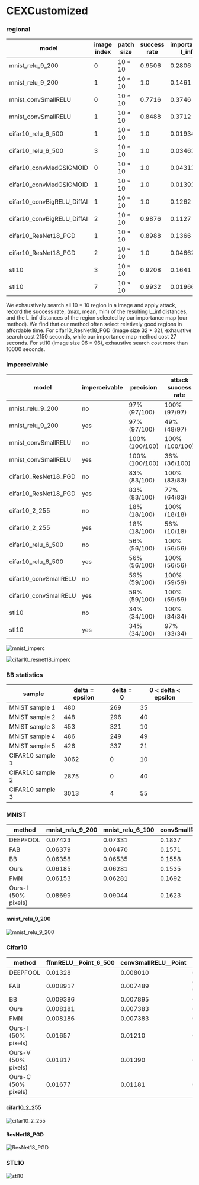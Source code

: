 # CEXCustomized
### regional
| model | image index | patch size | success rate | importance l_inf | min l_inf | mean l_inf | max l_inf |
| ---- | ---- | ---- | ---- | ---- | ---- | ---- | ---- |
| mnist_relu_9_200 | 0 | 10 * 10 | 0.9506 | 0.2806 | 0.2193 | 0.4466 | 0.8093 |
| mnist_relu_9_200 | 1 | 10 * 10 | 1.0 | 0.1461 | 0.1394 | 0.2904 | 0.7276 |
| mnist_convSmallRELU | 0 | 10 * 10 | 0.7716 | 0.3746 | 0.3177 | 0.4974 | 0.9619 |
| mnist_convSmallRELU | 1 | 10 * 10 | 0.8488 | 0.3712 | 0.3448 | 0.5394 | 0.8887 |
| cifar10_relu_6_500 | 1 | 10 * 10 | 1.0 | 0.01934 | 0.01857 | 0.03065 | 0.04564 |
| cifar10_relu_6_500 | 3 | 10 * 10 | 1.0 | 0.03461 | 0.0329 | 0.04747 | 0.07872 |
| cifar10_convMedGSIGMOID | 0 | 10 * 10 | 1.0 | 0.04311 | 0.03809 | 0.07932 | 0.2288 |
| cifar10_convMedGSIGMOID | 1 | 10 * 10 | 1.0 | 0.01391 | 0.0126 | 0.02307 | 0.03975 |
| cifar10_convBigRELU_DiffAI | 1 | 10 * 10 | 1.0 | 0.1262 | 0.06374 | 0.1584 | 0.3262 |
| cifar10_convBigRELU_DiffAI | 2 | 10 * 10 | 0.9876 | 0.1127 | 0.09065 | 0.1697 | 0.3997 |
| cifar10_ResNet18_PGD | 1 | 10 * 10 | 0.8988 | 0.1366 | 0.1305 | 0.2843 | 0.7108 |
| cifar10_ResNet18_PGD | 2 | 10 * 10 | 1.0 | 0.04662 | 0.02792 | 0.1215 | 0.298 |
| stl10 | 3 | 10 * 10 | 0.9208 | 0.1641 | 0.06348 | 0.2755 | 0.8701 |
| stl10 | 7 | 10 * 10 | 0.9932 | 0.01966 | 0.01319 | 0.1080 | 0.9707 |

We exhaustively search all 10 * 10 region in a image and apply attack, record the success rate, (max, mean, min) of the 
resulting L_inf distances, and the L_inf distances of the region selected by our importance map (our method). We find 
that our method often select relatively good regions in affordable time. For cifar10_ResNet18_PGD (image size 32 * 32), 
exhaustive search cost 2150 seconds, while our importance map method cost 27 seconds. 
For stl10 (image size 96 * 96), exhaustive search cost more than 10000 seconds.

### imperceivable
| model | imperceivable | precision | attack success rate | l_0 | l_2 | l_inf | ssim | CIEDE2000|
| ---- | ---- | ---- | ---- | ---- | ---- | ---- | ---- | ---- |
| mnist_relu_9_200 | no | 97%(97/100) | 100%(97/97) | 507.14 | 2.23 | 0.06 | 0.82 |
| mnist_relu_9_200 | yes | 97%(97/100) | 49%(48/97) | 134.62 | 3.28 | 0.28 | 0.95 |
| mnist_convSmallRELU | no | 100%(100/100) | 100%(100/100) | 401.45 | 9.09 |  0.15 | 0.72 |
| mnist_convSmallRELU | yes | 100%(100/100) | 36%(36/100) | 138.25 | 3.87 | 0.32 | 0.94 |
| cifar10_ResNet18_PGD | no | 83%(83/100) | 100%(83/83) | 3051.73 | 5.27 |  0.04 | 0.93 | 162.50 |
| cifar10_ResNet18_PGD | yes | 83%(83/100) | 77%(64/83) | 2893.23 | 2.76 |  0.08 | 0.97 | 113.11 |
| cifar10_2_255 | no | 18%(18/100) | 100%(18/18) | 3063.11 | 8.45 |  0.05 | 0.90 | 240.95 |
| cifar10_2_255 | yes | 18%(18/100) | 56%(10/18) | 2982.60 | 4.80 |  0.15 | 0.96 | 183.77 |
| cifar10_relu_6_500 | no | 56%(56/100) | 100%(56/56) | 3050.93 | 0.27 |  0.01 | 0.99 | 52.50 |
| cifar10_relu_6_500 | yes | 56%(56/100) | 100%(56/56) | 2864.79 | 0.55 |  0.02 | 0.99 | 67.51 |
| cifar10_convSmallRELU | no | 59%(59/100) | 100%(59/59) | 2680.92 | 0.21 |  0.01 | 1.00 | 40.62 |
| cifar10_convSmallRELU | yes | 59%(59/100) | 100%(59/59) | 2570.73 | 0.24 |  0.01 | 1.00 | 43.76 |
| stl10 | no | 34%(34/100) | 100%(34/34) | 27381.77 | 1.42 |  0.01 | 0.98 | 149.80 |
| stl10 | yes | 34%(34/100) | 97%(33/34) | 24997.39 | 0.88 |  0.01 | 1.00 | 93.18 |

![mnist_imperc](images/mnist_imperc.png)

![cifar10_resnet18_imperc](images/cifar10_resnet18_imperc.png)


### BB statistics
| sample | delta = epsilon | delta = 0 | 0 < delta < epsilon |
| ---- | ---- | ---- | ---- |
|MNIST sample 1|480 |269 |35|
|MNIST sample 2|448 |296 |40|
|MNIST sample 3|453 |321 |10|
|MNIST sample 4|486 |249 |49|
|MNIST sample 5|426 |337 |21|
|CIFAR10 sample 1|3062 |0 |10|
|CIFAR10 sample 2|2875 |0 |40|
|CIFAR10 sample 3|3013 |4 |55|


### MNIST
| method | mnist_relu_9_200 | mnist_relu_6_100 | convSmallRELU__Point |
| ---- | ---- | ---- | ---- |
| DEEPFOOL | 0.07423 | 0.07331 | 0.1837 |
| FAB | 0.06379 | 0.06470 | 0.1571 |
| BB | 0.06358 | 0.06535 | 0.1558 |
| Ours | 0.06185 | 0.06281 | 0.1535 |
| FMN | 0.06153 | 0.06281 | 0.1692 |
| Ours-I (50% pixels) | 0.08699 | 0.09044 | 0.1623 |

#### mnist_relu_9_200
![mnist_relu_9_200](images/mnist_relu_9_200.png)

### Cifar10
| method | ffnnRELU__Point_6_500 | convSmallRELU__Point | ResNet18_PGD |
| ---- | ---- | ---- | ---- |
| DEEPFOOL | 0.01328 | 0.008010 | 0.04297 |
| FAB | 0.008917 | 0.007489 | 0.03434, 0.03458(alpha_max=0) |
| BB | 0.009386 | 0.007895 | 0.03629 |
| Ours | 0.008181 | 0.007383 | 0.03451 |
| FMN | 0.008186 | 0.007383 | 0.03451 |
| Ours-I (50% pixels) | 0.01657 | 0.01210 | 0.05569 |
| Ours-V (50% pixels) | 0.01817 | 0.01390 | 0.05534 |
| Ours-C (50% pixels) | 0.01677 | 0.01181 | 0.05100 |

#### cifar10_2_255
![cifar10_2_255](images/cifar10_2_255.png)
#### ResNet18_PGD
![ResNet18_PGD](images/cifar10_ResNet18_PGD.png)


### STL10
![stl10](images/stl10.png)
